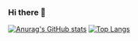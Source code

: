 ### Hi there 👋

<!--
**Shoto31/Shoto31** is a ✨ _special_ ✨ repository because its `README.md` (this file) appears on your GitHub profile.

Here are some ideas to get you started:

- 🔭 I’m currently working on ...
- 🌱 I’m currently learning ...
- 👯 I’m looking to collaborate on ...
- 🤔 I’m looking for help with ...
- 💬 Ask me about ...
- 📫 How to reach me: ...
- 😄 Pronouns: ...
- ⚡ Fun fact: ...
-->

[![Anurag's GitHub stats](https://github-readme-stats.vercel.app/api?username=Shoto31&show_icons=true&theme=darcula)](https://github.com/Shoto31/github-readme-stats)    [![Top Langs](https://github-readme-stats.vercel.app/api/top-langs/?username=Shoto31)](https://github.com/Shoto31/github-readme-stats&show_icons=true&theme=darcula)


